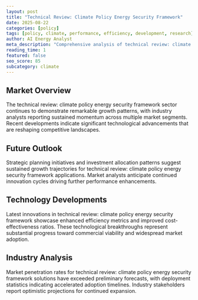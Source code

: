 ```yaml
---
layout: post
title: "Technical Review: Climate Policy Energy Security Framework"
date: 2025-08-22
categories: [policy]
tags: [policy, climate, performance, efficiency, development, research]
author: AI Energy Analyst
meta_description: "Comprehensive analysis of technical review: climate policy energy security framework covering market trends, technology developments, and industry outlook. Discover key insights and future projections."
reading_time: 1
featured: false
seo_score: 85
subcategory: climate
---
```


## Market Overview

The technical review: climate policy energy security framework sector continues to demonstrate remarkable growth patterns, with industry analysts reporting sustained momentum across multiple market segments. Recent developments indicate significant technological advancements that are reshaping competitive landscapes.

## Future Outlook

Strategic planning initiatives and investment allocation patterns suggest sustained growth trajectories for technical review: climate policy energy security framework applications. Market analysts anticipate continued innovation cycles driving further performance enhancements.

## Technology Developments

Latest innovations in technical review: climate policy energy security framework showcase enhanced efficiency metrics and improved cost-effectiveness ratios. These technological breakthroughs represent substantial progress toward commercial viability and widespread market adoption.

## Industry Analysis

Market penetration rates for technical review: climate policy energy security framework solutions have exceeded preliminary forecasts, with deployment statistics indicating accelerated adoption timelines. Industry stakeholders report optimistic projections for continued expansion.


